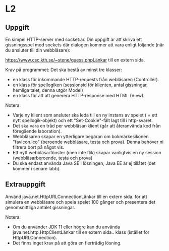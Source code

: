 # L2
## Uppgift
En simpel HTTP-server med socket:ar.
Din uppgift är att skriva ett gissningsspel med sockets där dialogen kommer att vara enligt följande (när du ansluter till din webbläsare):

https://www.csc.kth.se/~stene/guess.phpLänkar till en extern sida.

Krav på programmet: Det ska bestå av minst tre klasser:

* en klass för inkommande HTTP-requests från webläsaren (Controller).
* en klass för spellogiken (sessionsid för klienten, antal gissningar, hemliga talet, denna utgör Model)
* en klass för att att generera HTTP-response med HTML (View).

Notera:

* Varje ny klient som ansluter ska leda till en ny instans av spelet ( = ett nytt spellogik-objekt) och ett "Set-Cookie"-fält lagt till i http-svaret.
* Det ska vara en tråd per webbläsar-klient (går att återanvända kod från föregående laboration).
* Webbläsaren skapar en ytterligare begäran om bokmärkesikonen "favicon.ico" (beroende webbläsare, testa och prova). Denna behöver ni filtrera bort på något vis.
* Ett nytt webbläsarfönster (men inte flik) skapar vanligtvis en ny session (webbläsarberoende, testa och prova)
* Du ska endast använda Java SE i lösningen, Java EE är ej tillåtet (det kommer i senare labb).

## Extrauppgift
Använd java.net.HttpURLConnectionLänkar till en extern sida. för att simulera en webbläsare och spela spelet 100 gånger och presentera det genomsnittliga antalet gissningar.

Notera:

* Om du använder JDK 11 eller högre kan du använda java.net.http.HttpClientLänkar till en extern sida.. klass (istället för HttpURLConnection).
* Det finns inget krav på att göra en flertrådig lösning.